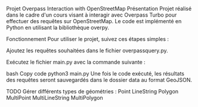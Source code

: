 
Projet Overpass Interaction with OpenStreetMap
Présentation
Projet réalisé dans le cadre d'un cours visant à interagir avec Overpass Turbo pour effectuer des requêtes sur OpenStreetMap. Le code est implémenté en Python en utilisant la bibliothèque overpy.

Fonctionnement
Pour utiliser le projet, suivez ces étapes simples :

Ajoutez les requêtes souhaitées dans le fichier overpassquery.py.

Exécutez le fichier main.py avec la commande suivante :

bash
Copy code
python3 main.py
Une fois le code exécuté, les résultats des requêtes seront sauvegardés dans le dossier data au format GeoJSON.

TODO
 Gérer différents types de géométries :
 Point 
 LineString
 Polygon
 MultiPoint
 MultiLineString
 MultiPolygon